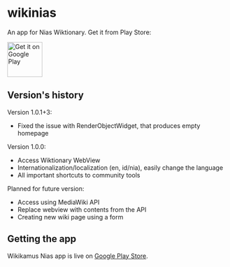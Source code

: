 # wikinias

An app for Nias Wiktionary. Get it from Play Store:

<a href="https://play.google.com/store/apps/details?id=com.blogspot.wikikamusnias"><img alt="Get it on Google Play" src="https://play.google.com/intl/en_us/badges/images/apps/en-play-badge.png" height="80pt"/></a>


## Version's history

Version 1.0.1+3:
- Fixed the issue with RenderObjectWidget, that produces empty homepage

Version 1.0.0:
- Access Wiktionary WebView
- Internationalization/localization (en, id/nia), easily change the language
- All important shortcuts to community tools

Planned for future version:
- Access using MediaWiki API
- Replace webview with contents from the API
- Creating new wiki page using a form


## Getting the app

Wikikamus Nias app is live on [Google Play Store](https://play.google.com/store/apps/details?id=com.blogspot.wikikamusnias).

